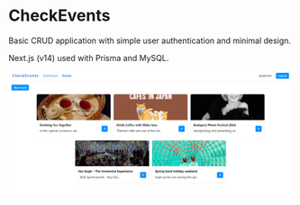 # CheckEvents

Basic CRUD application with simple user authentication and minimal design.

Next.js (v14) used with Prisma and MySQL.

![Events Page](public/checkevents.png)